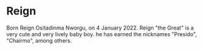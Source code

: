 # Reign

Born Reign Ositadinma Nworgu, on 4 January 2022. Reign "the Great" is a very cute and very lively baby boy. he has earned the nicknames "Presido", "Chairmo", among others.